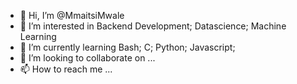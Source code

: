 - 👋 Hi, I’m @MmaitsiMwale
- 👀 I’m interested in Backend Development; Datascience; Machine Learning
- 🌱 I’m currently learning Bash; C; Python; Javascript; 
- 💞️ I’m looking to collaborate on ...
- 📫 How to reach me ...

<!---
MmaitsiMwale/MmaitsiMwale is a ✨ special ✨ repository because its `README.md` (this file) appears on your GitHub profile.
You can click the Preview link to take a look at your changes.
--->
